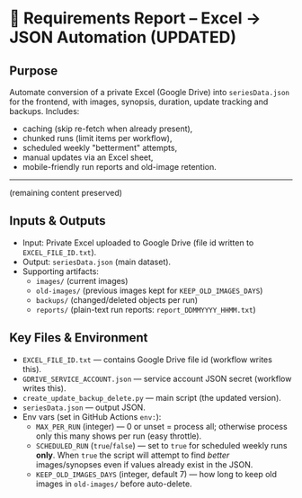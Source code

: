 <!--
========================================================================
PROJECT_REQUIREMENTS.md
Purpose: Project-wide requirements & mapping for the Excel → JSON automation.
This header block documents provenance and usage instructions.
========================================================================
-->
# 📑 Requirements Report – Excel → JSON Automation (UPDATED)

## Purpose
Automate conversion of a private Excel (Google Drive) into `seriesData.json` for the frontend,
with images, synopsis, duration, update tracking and backups. Includes:
- caching (skip re-fetch when already present),
- chunked runs (limit items per workflow),
- scheduled weekly "betterment" attempts,
- manual updates via an Excel sheet,
- mobile-friendly run reports and old-image retention.

--- 

(remaining content preserved)

## Inputs & Outputs
- Input: Private Excel uploaded to Google Drive (file id written to `EXCEL_FILE_ID.txt`).
- Output: `seriesData.json` (main dataset).
- Supporting artifacts:
  - `images/` (current images)
  - `old-images/` (previous images kept for `KEEP_OLD_IMAGES_DAYS`)
  - `backups/` (changed/deleted objects per run)
  - `reports/` (plain-text run reports: `report_DDMMYYYY_HHMM.txt`)

## Key Files & Environment
- `EXCEL_FILE_ID.txt` — contains Google Drive file id (workflow writes this).
- `GDRIVE_SERVICE_ACCOUNT.json` — service account JSON secret (workflow writes this).
- `create_update_backup_delete.py` — main script (the updated version).
- `seriesData.json` — output JSON.
- Env vars (set in GitHub Actions `env:`):
  - `MAX_PER_RUN` (integer) — 0 or unset = process all; otherwise process only this many shows per run (easy throttle).
  - `SCHEDULED_RUN` (`true`/`false`) — set to `true` for scheduled weekly runs **only**. When `true` the script will attempt to find *better* images/synopses even if values already exist in the JSON.
  - `KEEP_OLD_IMAGES_DAYS` (integer, default 7) — how long to keep old images in `old-images/` before auto-delete.
